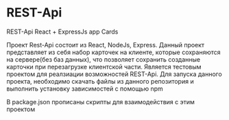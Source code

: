 # REST-Api
REST-Api React + ExpressJs app Cards

Проект Rest-Api состоит из React, NodeJs, Express. Данный проект представляет из себя набор карточек на клиенте, которые
сохраняются на сервере(без баз данных), что позволяет сохранить созданные карточки при перезагрузке клиентской части.
Является тестовым проектом для реалзиации возможностей REST-Api. Для запуска данного проекта, необходимо скачать файлы из
данного репозитория и выполнить установку зависимостей с помощью npm

В package.json прописаны скрипты для взаимодействия с этим проектом

